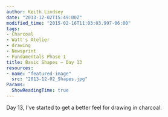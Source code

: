 ```yaml
---
author: Keith Lindsey
date: "2013-12-02T15:49:00Z"
modified_time: "2015-02-16T11:03:03.997-06:00"
tags:
- Charcoal
- Watt's Atelier
- drawing
- Newsprint
- Fundamentals Phase 1
title: Basic Shapes – Day 13
resources:
- name: "featured-image"
  src: "2013-12-02_Shapes.jpg"
Params:
  ShowReadingTime: true
---
```


Day 13, I've started to get a better feel for drawing in charcoal.